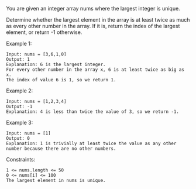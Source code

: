 You are given an integer array nums where the largest integer is unique.

Determine whether the largest element in the array is at least twice as much as every other number in the array. If it is, return the index of the largest element, or return -1 otherwise.

Example 1:

    Input: nums = [3,6,1,0]
    Output: 1
    Explanation: 6 is the largest integer.
    For every other number in the array x, 6 is at least twice as big as x.
    The index of value 6 is 1, so we return 1.

Example 2:

    Input: nums = [1,2,3,4]
    Output: -1
    Explanation: 4 is less than twice the value of 3, so we return -1.

Example 3:

    Input: nums = [1]
    Output: 0
    Explanation: 1 is trivially at least twice the value as any other number because there are no other numbers.

Constraints:

    1 <= nums.length <= 50
    0 <= nums[i] <= 100
    The largest element in nums is unique.
